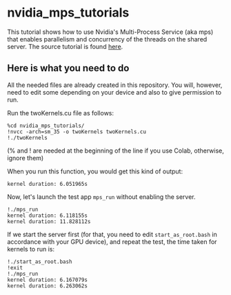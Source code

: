 # nvidia_mps_tutorials
This tutorial shows how to use Nvidia's Multi-Process Service (aka mps) that enables parallelism and concurrency of the threads on the shared server. The source tutorial is found [here](https://stackoverflow.com/questions/34709749/how-do-i-use-nvidia-multi-process-service-mps-to-run-multiple-non-mpi-cuda-app).

## Here is what you need to do

All the needed files are already created in this repository. You will, however, need to edit some depending on your device and also to give permission to run.

Run the twoKernels.cu file as follows:
```
%cd nvidia_mps_tutorials/
!nvcc -arch=sm_35 -o twoKernels twoKernels.cu
!./twoKernels
```
(% and ! are needed at the beginning of the line if you use Colab, otherwise, ignore them)

When you run this function, you would get this kind of output:
```
kernel duration: 6.051965s
```
Now, let's launch the test app `mps_run` without enabling the server.
```
!./mps_run
kernel duration: 6.118155s
kernel duration: 11.828112s
```
If we start the server first (for that, you need to edit `start_as_root.bash` in accordance with your GPU device), and repeat the test, the time taken for kernels to run is:
```
!./start_as_root.bash
!exit
!./mps_run
kernel duration: 6.167079s
kernel duration: 6.263062s
```
